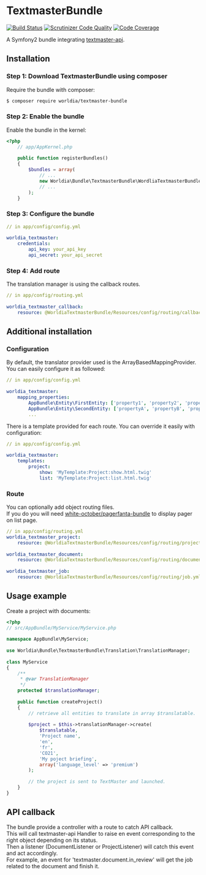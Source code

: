 # TextmasterBundle

[![Build Status](https://travis-ci.org/worldia/textmaster-bundle.svg?branch=master)](https://travis-ci.org/worldia/textmaster-bundle) [![Scrutinizer Code Quality](https://scrutinizer-ci.com/g/worldia/textmaster-bundle/badges/quality-score.png?b=master&s=9eb65ec3ad399ec652d0f8deab4968d1201608cc)](https://scrutinizer-ci.com/g/worldia/textmaster-bundle/?branch=master) [![Code Coverage](https://scrutinizer-ci.com/g/worldia/textmaster-bundle/badges/coverage.png?b=master&s=27adaf2cde1d45ab9ffabe86d24ada544e51207f)](https://scrutinizer-ci.com/g/worldia/textmaster-bundle/?branch=master)

A Symfony2 bundle integrating [textmaster-api](https://github.com/worldia/textmaster-api).

## Installation

### Step 1: Download TextmasterBundle using composer

Require the bundle with composer:

```bash
$ composer require worldia/textmaster-bundle
```

### Step 2: Enable the bundle

Enable the bundle in the kernel:

```php
<?php
    // app/AppKernel.php
  
    public function registerBundles()
    {
        $bundles = array(
            // ...
            new Worldia\Bundle\TextmasterBundle\WordliaTextmasterBundle(),
            // ...
        );
    }
```

### Step 3: Configure the bundle

```yml
// in app/config/config.yml
  
worldia_textmaster:
    credentials:
        api_key: your_api_key
        api_secret: your_api_secret
```

### Step 4: Add route

The translation manager is using the callback routes.

```yml
// in app/config/routing.yml
  
worldia_textmaster_callback:
    resource: @WorldiaTextmasterBundle/Resources/config/routing/callback.yml
```

## Additional installation

### Configuration

By default, the translator provider used is the ArrayBasedMappingProvider. You can easily configure it as followed:

```yml
// in app/config/config.yml
  
worldia_textmaster:
    mapping_properties:
        AppBundle\Entity\FirstEntity: ['property1', 'property2', 'property3', ...]
        AppBundle\Entity\SecondEntity: ['propertyA', 'propertyB', 'propertyC', ...]
        ...
```

There is a template provided for each route. You can override it easily with configuration:

```yml
// in app/config/config.yml
  
worldia_textmaster:
    templates:
        project:
            show: 'MyTemplate:Project:show.html.twig'
            list: 'MyTemplate:Project:list.html.twig'
```

### Route

You can optionally add object routing files.  
If you do you will need [white-october/pagerfanta-bundle](https://github.com/whiteoctober/WhiteOctoberPagerfantaBundle#installation) to display pager on list page.

```yml
// in app/config/routing.yml
worldia_textmaster_project:
    resource: @WorldiaTextmasterBundle/Resources/config/routing/project.yml
  
worldia_textmaster_document:
    resource: @WorldiaTextmasterBundle/Resources/config/routing/document.yml
  
worldia_textmaster_job:
    resource: @WorldiaTextmasterBundle/Resources/config/routing/job.yml
```

## Usage example

Create a project with documents:
```php
<?php
// src/AppBundle/MyService/MyService.php
  
namespace AppBundle\MyService;
  
use Worldia\Bundle\TextmasterBundle\Translation\TranslationManager;
  
class MyService
{
    /**
     * @var TranslationManager
     */
    protected $translationManager;
  
    public function createProject()
    {
        // retrieve all entities to translate in array $translatable.
  
        $project = $this->translationManager->create(
            $translatable,
            'Project name',
            'en',
            'fr',
            'CO21',
            'My poject briefing',
            array('language_level' => 'premium')
        );
  
        // the project is sent to TextMaster and launched.
    }
}
```

## API callback

The bundle provide a controller with a route to catch API callback.  
This will call textmaster-api Handler to raise en event corresponding to the right object depending on its status.  
Then a listener (DocumentListener or ProjectListener) will catch this event and act accordingly.  
For example, an event for 'textmaster.document.in_review' will get the job related to the document and finish it.
